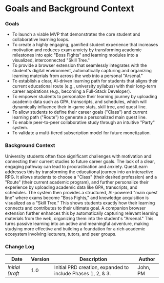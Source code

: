 # **Goals and Background Context**

### **Goals**

- To launch a viable MVP that demonstrates the core student and collaborative learning loops.
- To create a highly engaging, gamified student experience that increases motivation and reduces exam anxiety by transforming academic milestones into epic "Boss Fights" and learning modules into a visualized, interconnected "Skill Tree."
- To provide a browser extension that seamlessly integrates with the student's digital environment, automatically capturing and organizing learning materials from across the web into a personal "Arsenal."
- To establish a clear, AI-driven learning path for students that aligns their current educational route (e.g., university syllabus) with their long-term career aspirations (e.g., becoming a Full-Stack Developer).
- To empower students to personalize their learning journey by uploading academic data such as GPA, transcripts, and schedules, which will dynamically influence their in-game stats, skill tree, and quest line.
- To allow students to define their career goals ("Class") and current learning path ("Route") to generate a personalized main quest line.
- To enable peer-to-peer collaborative study through an intuitive "Party" system.
- To validate a multi-tiered subscription model for future monetization.

### **Background Context**

University students often face significant challenges with motivation and connecting their current studies to future career goals. The lack of a clear, engaging pathway can lead to procrastination and anxiety. QuestLearn addresses this by transforming the educational journey into an interactive RPG. It allows students to choose a "Class" (their desired profession) and a "Route" (their current academic program), and further personalize their experience by uploading academic data like GPA, transcripts, and schedules. The system then provides a structured, AI-powered "main quest line" where exams become "Boss Fights," and knowledge acquisition is visualized as a "Skill Tree." This shows students exactly how their learning connects and contributes to their ultimate goal. A companion browser extension further enhances this by automatically capturing relevant learning materials from the web, organizing them into the student's "Arsenal." This turns passive learning into an active and meaningful adventure, making studying more effective and building a foundation for a rich academic ecosystem involving lecturers, tutors, and peer groups.

### **Change Log**

| **Date** | **Version** | **Description** | **Author** |
| --- | --- | --- | --- |
| *Initial Draft* | 1.0 | Initial PRD creation, expanded to include Phases 1, 2, & 3. | John, PM |